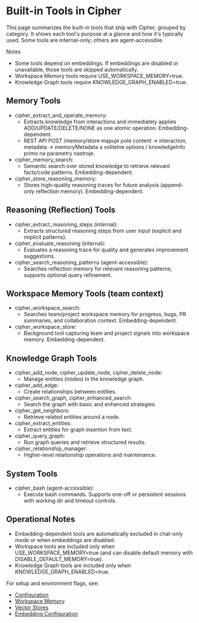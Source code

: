 # Built-in Tools in Cipher

This page summarizes the built-in tools that ship with Cipher, grouped by category. It shows each tool's purpose at a glance and how it's typically used. Some tools are internal-only; others are agent-accessible.

Notes
- Some tools depend on embeddings. If embeddings are disabled or unavailable, those tools are skipped automatically.
- Workspace Memory tools require USE_WORKSPACE_MEMORY=true.
- Knowledge Graph tools require KNOWLEDGE_GRAPH_ENABLED=true.

## Memory Tools
- cipher_extract_and_operate_memory:
  - Extracts knowledge from interactions and immediately applies ADD/UPDATE/DELETE/NONE as one atomic operation. Embedding-dependent.
  - REST API POST /memory/store mapuje pole content -> interaction, metadata -> memoryMetadata a volitelne options / knowledgeInfo primo na parametry nastroje.
- cipher_memory_search:
  - Semantic search over stored knowledge to retrieve relevant facts/code patterns. Embedding-dependent.
- cipher_store_reasoning_memory:
  - Stores high-quality reasoning traces for future analysis (append-only reflection memory). Embedding-dependent.

## Reasoning (Reflection) Tools
- cipher_extract_reasoning_steps (internal):
  - Extracts structured reasoning steps from user input (explicit and implicit patterns).
- cipher_evaluate_reasoning (internal):
  - Evaluates a reasoning trace for quality and generates improvement suggestions.
- cipher_search_reasoning_patterns (agent-accessible):
  - Searches reflection memory for relevant reasoning patterns; supports optional query refinement.

## Workspace Memory Tools (team context)
- cipher_workspace_search:
  - Searches team/project workspace memory for progress, bugs, PR summaries, and collaboration context. Embedding-dependent.
- cipher_workspace_store:
  - Background tool capturing team and project signals into workspace memory. Embedding-dependent.

## Knowledge Graph Tools
- cipher_add_node, cipher_update_node, cipher_delete_node:
  - Manage entities (nodes) in the knowledge graph.
- cipher_add_edge:
  - Create relationships between entities.
- cipher_search_graph, cipher_enhanced_search:
  - Search the graph with basic and enhanced strategies.
- cipher_get_neighbors:
  - Retrieve related entities around a node.
- cipher_extract_entities:
  - Extract entities for graph insertion from text.
- cipher_query_graph:
  - Run graph queries and retrieve structured results.
- cipher_relationship_manager:
  - Higher-level relationship operations and maintenance.

## System Tools
- cipher_bash (agent-accessible):
  - Execute bash commands. Supports one-off or persistent sessions with working dir and timeout controls.

## Operational Notes
- Embedding-dependent tools are automatically excluded in chat-only mode or when embeddings are disabled.
- Workspace tools are included only when USE_WORKSPACE_MEMORY=true (and can disable default memory with DISABLE_DEFAULT_MEMORY=true).
- Knowledge Graph tools are included only when KNOWLEDGE_GRAPH_ENABLED=true.

For setup and environment flags, see:
- [Configuration](./configuration.md)
- [Workspace Memory](./workspace-memory.md)
- [Vector Stores](./vector-stores.md)
- [Embedding Configuration](./embedding-configuration.md)


